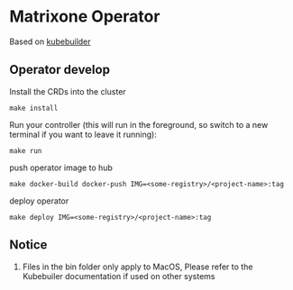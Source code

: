 # Matrixone Operator

Based on [kubebuilder](https://book.kubebuilder.io/)

## Operator develop

Install the CRDs into the cluster

```shell
make install
```

Run your controller (this will run in the foreground, so switch to a new terminal if you want to leave it running):

```shell
make run
```

push operator image to hub

```shell
make docker-build docker-push IMG=<some-registry>/<project-name>:tag
```

deploy operator

```shell
make deploy IMG=<some-registry>/<project-name>:tag
```

## Notice

1. Files in the bin folder only apply to MacOS, Please refer to the Kubebuiler documentation if used on other systems
